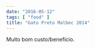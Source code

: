 ```yaml
---
date: "2016-05-12"
tags: [ "food" ]
title: "Gato Preto Malbec 2014"
---
```

Muito bom custo/benefício.
